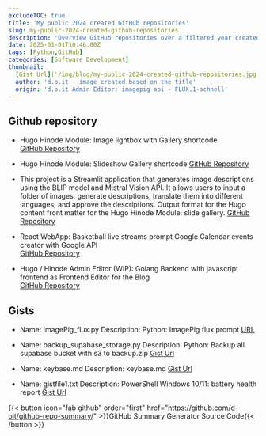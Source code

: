 ```yaml
---
excludeTOC: true
title: 'My public 2024 created GitHub repositories'
slug: my-public-2024-created-github-repositories
description: 'Overview GitHub repositories over a filtered year created with python'
date: 2025-01-01T10:46:00Z
tags: [Python,GitHub]
categories: [Software Development]
thumbnail:
  [Gist Url]('/img/blog/my-public-2024-created-github-repositories.jpg'
  author: 'd.o.it - image created based on the title' 
  origin: 'd.o.it Admin Editor: imagepig api - FLUX.1-schnell'
---
```


## Github repository

- Hugo Hinode Module: Image lightbox with Gallery shortcode  
  [GitHub Repository](https://github.com/d-oit/hinode-mod-image-lightbox-gallery)

- Hugo Hinode Module: Slideshow Gallery shortcode 
  [GitHub Repository](https://github.com/d-oit/hinode-mod-slideshow-gallery)

- This project is a Streamlit application that generates image descriptions using the BLIP model and Mistral Vision API. It allows users to input a folder of images, generate descriptions, translate them into different languages, and approve the descriptions. 
Output format for the Hugo content front matter for the Hugo Hinode Module: slide gallery.
  [GitHub Repository](https://github.com/d-oit/blip_mistral_image_description_output)

- React WebApp: Basketball live streams prompt Google Calendar events creator with Google API  
  [GitHub Repository](https://github.com/d-oit/basketball-streams-to-calendar-ai-prompt)

- Hugo / Hinode Admin Editor (WIP): Golang Backend with javascript frontend as Frontend Editor for the Blog  
  [GitHub Repository](https://github.com/d-oit/d-oit.github.io/tree/main/adminEditor)

## Gists

- Name: ImagePig_flux.py
  Description: Python: ImagePig flux prompt
  [URL](https://gist.github.com/d-oit/1932422802e61af694eaea06cb71e869)

- Name: backup_supabase_storage.py
  Description: Python: Backup all supabase bucket with s3 to backup.zip
  [Gist Url](https://gist.github.com/d-oit/55c673d1e809bcd02d3bdbd08c589fa7)

- Name: keybase.md
  Description: keybase.md
  [Gist Url](https://gist.github.com/d-oit/fa6abcf19c0641e3e73ea0b3859623e9)

- Name: gistfile1.txt
  Description: PowerShell Windows 10/11: battery health report
  [Gist Url](https://gist.github.com/d-oit/0e8cb69d5fb5f0584336c893ee75ad9c)


{{< button icon="fab github" order="first" href="https://github.com/d-oit/github-repo-summary/" >}}GitHub Summary Generator Source Code{{< /button >}}
